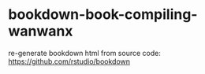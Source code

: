 # bookdown-book-compiling-wanwanx

re-generate bookdown html from source code:
https://github.com/rstudio/bookdown
